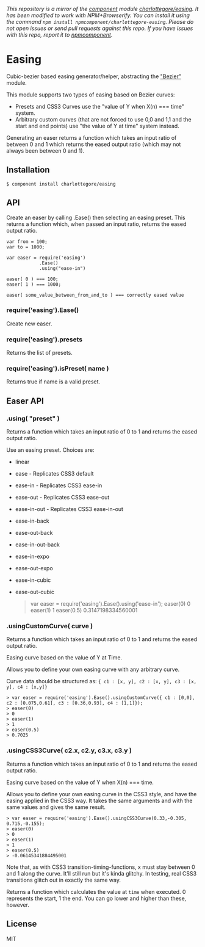 *This repository is a mirror of the [component](http://component.io) module [charlottegore/easing](http://github.com/charlottegore/easing). It has been modified to work with NPM+Browserify. You can install it using the command `npm install npmcomponent/charlottegore-easing`. Please do not open issues or send pull requests against this repo. If you have issues with this repo, report it to [npmcomponent](https://github.com/airportyh/npmcomponent).*
# Easing

  Cubic-bezier based easing generator/helper, abstracting the ["Bezier"](http://github.com/CharlotteGore/bezier) module. 

  This module supports two types of easing based on Bezier curves:

  - Presets and CSS3 Curves use the "value of Y when X(n) === time" system.
  - Arbitrary custom curves (that are not forced to use 0,0 and 1,1 and the start and end points) use "the value of Y at time" system instead.

  Generating an easer returns a function which takes an input ratio of between 0 and 1 which returns the eased output ratio (which may not always been between 0 and 1).

## Installation

    $ component install charlottegore/easing

## API

  Create an easer by calling .Ease() then selecting an easing preset. This returns a function which, when passed an input ratio, returns the eased output ratio.

    var from = 100;
    var to = 1000;

    var easer = require('easing')
                .Ease()
                .using("ease-in")

    easer( 0 ) === 100;
    easer( 1 ) === 1000;

    easer( some_value_between_from_and_to ) === correctly eased value

### require('easing').Ease()

  Create new easer.

### require('easing').presets

  Returns the list of presets.
  
### require('easing').isPreset( name )

  Returns true if name is a valid preset.

## Easer API

### .using( "preset" )

  Returns a function which takes an input ratio of 0 to 1 and returns the eased output ratio.

  Use an easing preset. Choices are:

  - linear
  - ease - Replicates CSS3 default
  - ease-in - Replicates CSS3 ease-in
  - ease-out - Replicates CSS3 ease-out
  - ease-in-out - Replicates CSS3 ease-in-out
  - ease-in-back
  - ease-out-back
  - ease-in-out-back
  - ease-in-expo
  - ease-out-expo
  - ease-in-cubic
  - ease-out-cubic

    > var easer = require('easing').Ease().using('ease-in');
    > easer(0)
    > 0
    > easer(1)
    > 1
    > easer(0.5)
    > 0.3147198334560001

### .usingCustomCurve( curve )

  Returns a function which takes an input ratio of 0 to 1 and returns the eased output ratio.

  Easing curve based on the value of Y at Time.

  Allows you to define your own easing curve with any arbitrary curve.

  Curve data should be structured as: `{ c1 : [x, y], c2 : [x, y], c3 : [x, y], c4 : [x,y]}`

    > var easer = require('easing').Ease().usingCustomCurve({ c1 : [0,0], c2 : [0.075,0.61], c3 : [0.36,0.93], c4 : [1,1]});
    > easer(0)
    > 0
    > easer(1)
    > 1
    > easer(0.5)
    > 0.7025

### .usingCSS3Curve( c2.x, c2.y, c3.x, c3.y )

  Returns a function which takes an input ratio of 0 to 1 and returns the eased output ratio.

  Easing curve based on the value of Y when X(n) === time.

  Allows you to define your own easing curve in the CSS3 style, and have the easing applied in the CSS3 way. It takes the same arguments and with the same values and gives the same result.

    > var easer = require('easing').Ease().usingCSS3Curve(0.33,-0.305, 0.715,-0.155);
    > easer(0)
    > 0
    > easer(1)
    > 1
    > easer(0.5)
    > -0.06145341884495001

  Note that, as with CSS3 transition-timing-functions, x must stay between 0 and 1 along the curve. It'll still run but it's kinda glitchy. In testing, real CSS3 transitions glitch out in exactly the same way.

  Returns a function which calculates the value at `time` when executed. 0 represents the start, 1 the end. You can go lower and higher than these, however.

## License

  MIT

